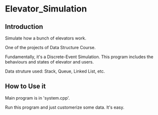 # Elevator_Simulation

## Introduction

Simulate how a bunch of elevators work. 

One of the projects of Data Structure Course. 

Fundamentally, it's a Discrete-Event Simulation. 
This program includes the behaviours and states of elevator and users.

Data struture used: Stack, Queue, Linked List, etc.

## How to Use it

Main program is in 'system.cpp'.

Run this program and just customerize some data. It's easy. 
